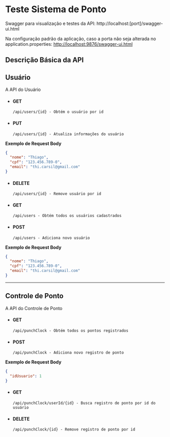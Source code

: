 # Teste Sistema de Ponto

Swagger para visualização e testes da API: http://<span></span>localhost:[port]/swagger-ui.html

Na configuração padrão da aplicação, caso a porta não seja alterada no application.properties: [http://localhost:9876/swagger-ui.html](http://localhost:9876/swagger-ui.html)

## Descrição Básica da API

## Usuário
A API do Usuário

* #### GET
      /api/users/{id} - Obtém o usuário por id

* #### PUT
      /api/users/{id} - Atualiza informações do usuário

**Exemplo de Request Body**
```json
{
  "nome": "Thiago",
  "cpf": "123.456.789-0",
  "email": "thi.carsil@gmail.com"
}
```

* #### DELETE
      /api/users/{id} - Remove usuário por id

* #### GET
      /api/users - Obtém todos os usuários cadastrados

* #### POST
      /api/users - Adiciona novo usuário

**Exemplo de Request Body**
```json
{
  "nome": "Thiago",
  "cpf": "123.456.789-0",
  "email": "thi.carsil@gmail.com"
}
```

---

## Controle de Ponto
A API do Controle de Ponto

* #### GET
      /api/punchClock - Obtém todos os pontos registrados

* #### POST
      /api/punchClock - Adiciona novo registro de ponto

**Exemplo de Request Body**
```json
{
  "idUsuario": 1
}
```

* #### GET
      /api/punchClock/userId/{id} - Busca registro de ponto por id do usuário

* #### DELETE
      /api/punchClock/{id} - Remove registro de ponto por id